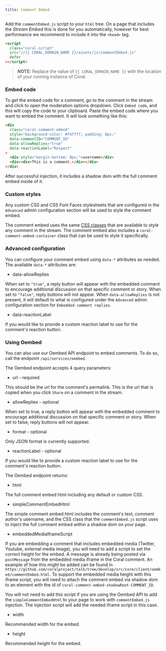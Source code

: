 ```yaml
---
title: Comment Embed
---
```


Add the `commentEmbed.js` script to your `html` tree. On a page that includes the _Stream Embed_ this is done for you automatically, however for best performance we recommend to include it into the `<head>` tag.

```html
<script
  class="coral-script"
  src="//{{ CORAL_DOMAIN_NAME }}/assets/js/commentEmbed.js"
  defer
></script>
```

> **NOTE:** Replace the value of `{{ CORAL_DOMAIN_NAME }}` with the location of your running instance of Coral.

### Embed code

To get the embed code for a comment, go to the comment in the stream and click to open the moderation options dropdown. Click `Embed code`, and this will copy the code to your clipboard. Paste the embed code where you want to embed the comment. It will look something like this:

```html
<div
  class="coral-comment-embed"
  style="background-color: #f4f7f7; padding: 8px;"
  data-commentID="COMMENT_ID"
  data-allowReplies="true"
  data-reactionLabel="Respect"
>
  <div style="margin-bottom: 8px;">username</div>
  <div><div>This is a comment.</div></div>
</div>
```

After successful injection, it includes a shadow dom with the full comment embed inside of it.

### Custom styles

Any custom CSS and CSS Font Faces stylesheets that are configured in the `Advanced` admin configuration section will be used to style the comment embed.

The comment embed uses the same [CSS classes](https://github.com/coralproject/talk/blob/develop/src/core/client/stream/classes.ts) that are available to style any comment in the stream. The comment embed also includes a `coral-comment-embed-container` class that can be used to style it specifically.

### Advanced configuration

You can configure your comment embed using `data-*` attributes as needed. The available `data-*` attributes are:

- data-allowReplies

When set to `"true"`, a reply button will appear with the embedded comment to encourage additional discussion on that specific comment or story. When set to `"false"`, reply buttons will not appear. When `data-allowReplies` is not present, it will default to what is configured under the `Advanced` admin configuration section for `Embedded comment replies`.

- data-reactionLabel

If you would like to provide a custom reaction label to use for the comment's reaction button.

### Using Oembed

You can also use our Oembed API endpoint to embed comments. To do so, call the endpoint `/api/services/oembed`.

The Oembed endpoint accepts 4 query parameters:

- url - required

This should be the url for the comment's permalink. This is the url that is copied when you click `Share` on a comment in the stream.

- allowReplies - optional

When set to true, a reply button will appear with the embedded comment to encourage additional discussion on that specific comment or story. When set to false, reply buttons will not appear.

- format - optional

Only JSON format is currently supported.

- reactionLabel - optional

If you would like to provide a custom reaction label to use for the comment's reaction button.

The Oembed endpoint returns:

- html

The full comment embed html including any default or custom CSS.

- simpleCommentEmbedHtml

The simple comment embed html includes the comment's text, comment author's username, and the CSS class that the `commentEmbed.js` script uses to inject the full comment embed within a shadow dom on your page.

- embeddedMediaIframeScript

If you are embedding a comment that includes embedded media (Twitter, Youtube, external media image), you will need to add a script to set the correct height for the embed. A message is already being posted via `postMessage` from the embedded media iframe in the Coral comment. An example of how this might be added can be found in `https://github.com/coralproject/talk/tree/develop/src/core/client/oembed/commentEmbed.html`. To support the embedded media height with this iframe script, you will need to attach the comment embed via shadow dom to an element with the id of `coral-comment-embed-shadowRoot-COMMENT_ID`.

You will not need to add this script if you are using the Oembed API to add the `simpleCommentEmbedHtml` to your page to work with `commentEmbed.js` injection. The injection script will add the needed iframe script in this case.

- width

Recommended width for the embed.

- height

Recommended height for the embed.
